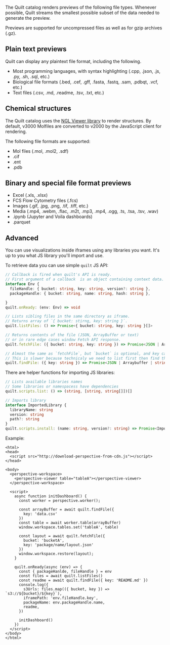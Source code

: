 <!-- markdownlint-disable -->

The Quilt catalog renders previews of the following file types.
Whenever possible, Quilt streams the smallest possible subset of the data
needed to generate the preview.

Previews are supported for uncompressed files as well as for gzip archives (.gz).

## Plain text previews
Quilt can display any plaintext file format, including the following. 

* Most programming languages, with syntax highlighting
(.cpp, .json, .js, .py, .sh,  .sql, etc.)
* Biological file formats (.bed, .cef, .gff, .fasta, .fastq, .sam, .pdbqt, .vcf, etc.)
* Text files (.csv, .md, .readme, .tsv, .txt, etc.)

## Chemical structures
The Quilt catalog uses the [NGL Viewer library](https://github.com/nglviewer/ngl) to render structures.
By default, v3000 Molfiles are converted to v2000 by the JavaScript client for rendering.

The following file formats are supported:
* Mol files (.mol, .mol2, .sdf)
* .cif
* .ent
* .pdb

## Binary and special file format previews
* Excel (.xls, .xlsx)
* FCS Flow Cytometry files (.fcs)
* Images (.gif, .jpg, .png, .tif, .tiff, etc.)
* Media (.mp4, .webm, .flac, .m2t, .mp3, .mp4, .ogg, .ts, .tsa, .tsv, .wav)
* .ipynb (Jupyter and Voila dashboards)
* .parquet

## Advanced

You can use visualizations inside iframes using any libraries you want.
It's up to you what JS library you'll import and use.

To retrieve data you can use simple `quilt` JS API:

```ts
// Callback is fired when quilt's API is ready.
// First argument of a callback  is an object containing context data.
interface Env {
  fileHandle: { bucket: string, key: string, version?: string },
  packageHandle: { bucket: string, name: string, hash: string },

}
quilt.onReady: (env: Env) => void

// Lists sibling files in the same directory as iframe.
// Returns array of `{ bucket: stirng, key: string }`.
quilt.listFiles: () => Promise<{ bucket: string, key: string }[]>

// Returns contents of the file (JSON, ArrayBuffer or text)
// or in rare edge cases window Fetch API response.
quilt.fetchFile: ({ bucket: string, key: string }) => Promise<JSON | Arraybuffer | string | Response>

// Almost the same as `fetchFile`, but `bucket` is optional, and key can be partial.
// This is slower because technicaly we need to list first then find that file.
quilt.findFile: ({ key: string }) => Promise<JSON | Arraybuffer | string | Response>
```

There are helper functions for importing JS libraries:

```ts
// Lists available libraries names
// Some libraries or namespacess have dependencies
quilt.scripts.list: () => (string, [string, string[]])[]

// Imports library
interface ImportedLibrary {
  libraryName: string
  version: string
  path?: string
}
quilt.scripts.install: (name: string, version?: string) => Promise<ImportedLibrary[]>
```

Example:
```tsx
<html>
<head>
  <script src="http://download-perspective-from-cdn.js"></script>
</head>

<body>
  <perspective-workspace>
    <perspective-viewer table="tableA"></perspective-viewer>
  </perspective-workspace>

  <script>
    async function initDashboard() {
      const worker = perspective.worker();

      const arrayBuffer = await quilt.findFile({
        key: 'data.csv'
      })
      const table = await worker.table(arrayBuffer)
      window.workspace.tables.set('tableA', table)

      const layout = await quilt.fetchFile({
        bucket: 'bucketA',
        key: 'package/name/layout.json'
      })
      window.workspace.restore(layout);
    }

    quilt.onReady(async (env) => {
      const { packageHanlde, fileHandle } = env
      const files = await quilt.listFiles()
      const readme = await quilt.findFile({ key: 'README.md' })
      console.log({
        s3Urls: files.map(({ bucket, key }) => `s3://${bucket}/${key}`),
        iframePath: 'env.fileHandle.key',
        packageName: env.packageHandle.name,
        readme,
      })

      initDashboard()
    })
  </script>
</body>
</html>
```
